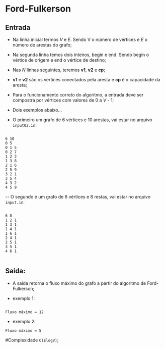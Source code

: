# Ford-Fulkerson

## Entrada

- Na linha inicial termos *V* e *E*. Sendo V o número de vértices e *E* o número de arestas do grafo;
- Na segunda linha temos dois inteiros, begin e end. Sendo begin o vértice de origem e end o vértice de destino;
- Nas *N* linhas seguintes, teremos **v1**, **v2** e **cp**;
- **v1** e **v2** são os vertices conectados pela aresta e **cp** é o capacidade da aresta;
- Para o funcionamento correto do algoritmo, a entrada deve ser compostra por vértices com valores de 0 a *V* - 1;

- Dois exemplos abaixo...

- O primeiro um grafo de 6 vértices e 10 arestas, vai estar no arquivo `input02.in`:
```

6 10
0 5
0 1 5
0 2 7
1 2 3
1 3 8
2 1 6
2 5 9
3 2 1
3 5 4
4 3 2
4 5 9
```
-- O segundo é um grafo de 6 vértices e 8 restas, vai estar no arquivo `input.in`:

```

6 8
1 2 1
1 3 1
1 4 1
1 6 1
2 4 1
2 5 1
3 5 1
4 6 1


```

## Saída:
- A saída retorna o fluxo máximo do grafo a partir do algoritmo de Ford-Fulkerson;

- exemplo 1:
```

Fluxo máximo = 12
```
- exemplo 2:

```
Fluxo máximo = 5
```

#Complexidade `O(ElogV)`;




